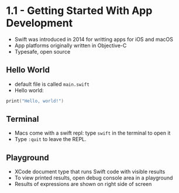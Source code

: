 # 1.1 - Getting Started With App Development

- Swift was introduced in 2014 for writting apps for iOS and macOS
- App platforms originally written in Objective-C
- Typesafe, open source

## Hello World

- default file is called `main.swift`
- Hello world:

```swift
print("Hello, world!")
```

## Terminal

- Macs come with a swift repl: type `swift` in the terminal to open it
- Type `:quit` to leave the REPL.

## Playground

- XCode document type that runs Swift code with visible results
- To view printed results, open debug console area in a playground
- Results of expressions are shown on right side of screen
